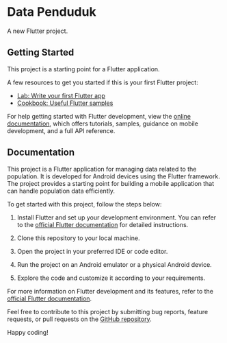 # Data Penduduk

A new Flutter project.

## Getting Started

This project is a starting point for a Flutter application.

A few resources to get you started if this is your first Flutter project:

- [Lab: Write your first Flutter app](https://docs.flutter.dev/get-started/codelab)
- [Cookbook: Useful Flutter samples](https://docs.flutter.dev/cookbook)

For help getting started with Flutter development, view the
[online documentation](https://docs.flutter.dev/), which offers tutorials,
samples, guidance on mobile development, and a full API reference.

## Documentation

This project is a Flutter application for managing data related to the population. It is developed for Android devices using the Flutter framework. The project provides a starting point for building a mobile application that can handle population data efficiently.

To get started with this project, follow the steps below:

1. Install Flutter and set up your development environment. You can refer to the [official Flutter documentation](https://flutter.dev/docs/get-started/install) for detailed instructions.

2. Clone this repository to your local machine.

3. Open the project in your preferred IDE or code editor.

4. Run the project on an Android emulator or a physical Android device.

5. Explore the code and customize it according to your requirements.

For more information on Flutter development and its features, refer to the [official Flutter documentation](https://flutter.dev/docs).

Feel free to contribute to this project by submitting bug reports, feature requests, or pull requests on the [GitHub repository](https://github.com/vickymaulana/DataPenduduk).

Happy coding!
